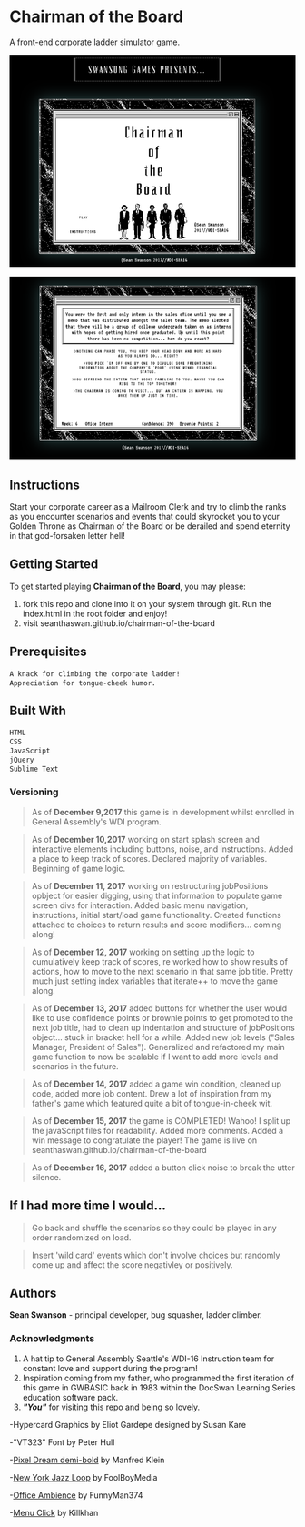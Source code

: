 # Chairman of the Board
A front-end corporate ladder simulator game.

![Title Screen](/title.png)

![Example](/example.png)

## Instructions
Start your corporate career as a Mailroom Clerk and try to climb the ranks as you encounter scenarios and events that could skyrocket you to your Golden Throne as Chairman of the Board or be derailed and spend eternity in that god-forsaken letter hell!


## Getting Started

   To get started playing **Chairman of the Board**, you may please:

   1. fork this repo and clone into it on your system through git. Run the index.html in the root folder and enjoy!
   2. visit seanthaswan.github.io/chairman-of-the-board
   

## Prerequisites

	A knack for climbing the corporate ladder!
	Appreciation for tongue-cheek humor.



## Built With

	HTML
	CSS
	JavaScript
	jQuery
	Sublime Text

### Versioning

> As of **December 9,2017** this game is in development whilst enrolled in General Assembly's WDI program.

> As of **December 10,2017** working on start splash screen and interactive elements including buttons, noise, and instructions. Added a place to keep track of scores. Declared majority of variables. Beginning of game logic.

> As of **December 11, 2017** working on restructuring jobPositions opbject for easier digging, using that information to populate game screen divs for interaction. Added basic menu navigation, instructions, initial start/load game functionality. Created functions attached to choices to return results and score modifiers... coming along!

> As of **December 12, 2017** working on setting up the logic to cumulatively keep track of scores, re worked how to show results of actions, how to move to the next scenario in that same job title. Pretty much just setting index variables that iterate++ to move the game along.

> As of **December 13, 2017** added buttons for whether the user would like to use confidence points or brownie points to get promoted to the next job title, had to clean up indentation and structure of jobPositions object... stuck in bracket hell for a while. Added new job levels ("Sales Manager, President of Sales"). Generalized and refactored my main game function to now be scalable if I want to add more levels and scenarios in the future.

> As of **December 14, 2017** added a game win condition, cleaned up code, added more job content. Drew a lot of inspiration from my father's game which featured quite a bit of tongue-in-cheek wit.

> As of **December 15, 2017** the game is COMPLETED! Wahoo! I split up the javaScript files for readability. Added more comments. Added a win message to congratulate the player! The game is live on seanthaswan.github.io/chairman-of-the-board

> As of **December 16, 2017** added a button click noise to break the utter silence. 

## If I had more time I would...

> Go back and shuffle the scenarios so they could be played in any order randomized on load.

> Insert 'wild card' events which don't involve choices but randomly come up and affect the score negativley or positively. 

## Authors

**Sean Swanson** - principal developer, bug squasher, ladder climber.


### Acknowledgments

1. A hat tip to General Assembly Seattle's WDI-16 Instruction team for constant love and support during the program!
2. Inspiration coming from my father, who programmed the first iteration of this game in GWBASIC back in 1983 within the DocSwan Learning Series education software pack.
3. _**"You"**_ for visiting this repo and being so lovely.

-Hypercard Graphics by Eliot Gardepe designed by Susan Kare

-"VT323" Font by Peter Hull

-[Pixel Dream demi-bold](https://www.1001freefonts.com/pixel-dreams-demi-bold.font) by Manfred Klein

-[New York Jazz Loop](https://freesound.org/s/347848/) by FoolBoyMedia

-[Office Ambience](https://freesound.org/s/108695/) by FunnyMan374

-[Menu Click](https://freesound.org/s/150222/) by Killkhan
